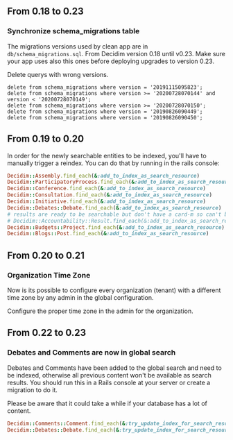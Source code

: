 ## From 0.18 to 0.23

### Synchronize schema_migrations table

The migrations versions used by clean app are in `db/schema_migrations.sql`. From Decidim version 0.18 until v0.23.
Make sure your app uses also this ones before deploying upgrades to version 0.23.


Delete querys with wrong versions.
```
delete from schema_migrations where version = '20191115095823';
delete from schema_migrations where version >= '20200728070144' and version < '20200728070149';
delete from schema_migrations where version >= '20200728070150';
delete from schema_migrations where version = '20190826090449';
delete from schema_migrations where version = '20190826090450';
```

## From 0.19 to 0.20

In order for the newly searchable entities to be indexed, you'll have to manually trigger a reindex. You can do that by running in the rails console:

```ruby
Decidim::Assembly.find_each(&:add_to_index_as_search_resource)
Decidim::ParticipatoryProcess.find_each(&:add_to_index_as_search_resource)
Decidim::Conference.find_each(&:add_to_index_as_search_resource)
Decidim::Consultation.find_each(&:add_to_index_as_search_resource)
Decidim::Initiative.find_each(&:add_to_index_as_search_resource)
Decidim::Debates::Debate.find_each(&:add_to_index_as_search_resource)
# results are ready to be searchable but don't have a card-m so can't be rendered
# Decidim::Accountability::Result.find_each(&:add_to_index_as_search_resource)
Decidim::Budgets::Project.find_each(&:add_to_index_as_search_resource)
Decidim::Blogs::Post.find_each(&:add_to_index_as_search_resource)
```

## From 0.20 to 0.21

### Organization Time Zone

Now is its possible to configure every organization (tenant) with a different time zone by any admin in the global configuration. 

Configure the proper time zone in the admin for the organization.

## From 0.22 to 0.23

### Debates and Comments are now in global search

Debates and Comments have been added to the global search and need to be indexed, otherwise all previous content won't be available as search results. You should run this in a Rails console at your server or create a migration to do it.

Please be aware that it could take a while if your database has a lot of content.

```ruby
Decidim::Comments::Comment.find_each(&:try_update_index_for_search_resource)
Decidim::Debates::Debate.find_each(&:try_update_index_for_search_resource)
```
